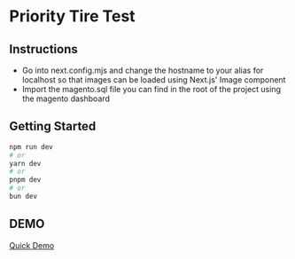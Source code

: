# Priority Tire Test
## Instructions
- Go into next.config.mjs and change the hostname to your alias for localhost so that images can be loaded using Next.js' Image component
- Import the magento.sql file you can find in the root of the project using the magento dashboard 

## Getting Started
```bash
npm run dev
# or
yarn dev
# or
pnpm dev
# or
bun dev
```

## DEMO
[Quick Demo](https://youtu.be/kJa8CtHNFQc)
